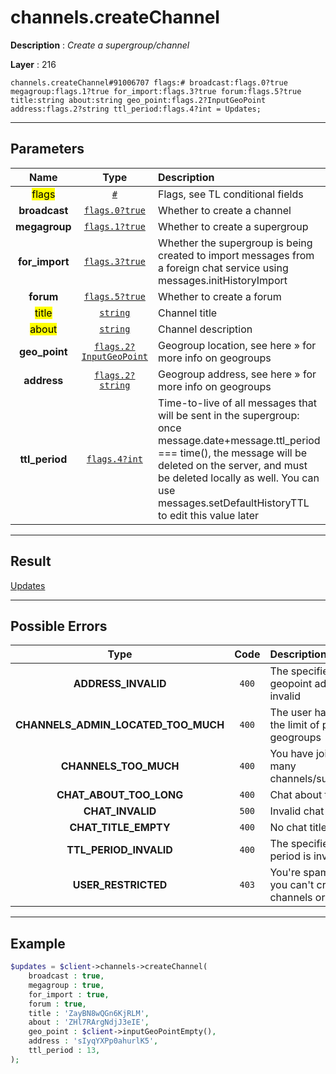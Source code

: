 # channels.createChannel

**Description** : *Create a supergroup/channel*

**Layer** : 216

```tl
channels.createChannel#91006707 flags:# broadcast:flags.0?true megagroup:flags.1?true for_import:flags.3?true forum:flags.5?true title:string about:string geo_point:flags.2?InputGeoPoint address:flags.2?string ttl_period:flags.4?int = Updates;
```

---

## Parameters

| Name | Type | Description |
| :---: | :---: | :--- |
| <mark>flags</mark> | [`#`](type/#) | Flags, see TL conditional fields |
| **broadcast** | [`flags.0?true`](type/true) | Whether to create a channel |
| **megagroup** | [`flags.1?true`](type/true) | Whether to create a supergroup |
| **for_import** | [`flags.3?true`](type/true) | Whether the supergroup is being created to import messages from a foreign chat service using messages.initHistoryImport |
| **forum** | [`flags.5?true`](type/true) | Whether to create a forum |
| <mark>title</mark> | [`string`](type/string) | Channel title |
| <mark>about</mark> | [`string`](type/string) | Channel description |
| **geo_point** | [`flags.2?InputGeoPoint`](type/InputGeoPoint) | Geogroup location, see here » for more info on geogroups |
| **address** | [`flags.2?string`](type/string) | Geogroup address, see here » for more info on geogroups |
| **ttl_period** | [`flags.4?int`](type/int) | Time-to-live of all messages that will be sent in the supergroup: once message.date+message.ttl_period === time(), the message will be deleted on the server, and must be deleted locally as well. You can use messages.setDefaultHistoryTTL to edit this value later |

---

## Result

[Updates](type/Updates)

---

## Possible Errors

| Type | Code | Description |
| :---: | :---: | :--- |
| **ADDRESS_INVALID** | `400` | The specified geopoint address is invalid |
| **CHANNELS_ADMIN_LOCATED_TOO_MUCH** | `400` | The user has reached the limit of public geogroups |
| **CHANNELS_TOO_MUCH** | `400` | You have joined too many channels/supergroups |
| **CHAT_ABOUT_TOO_LONG** | `400` | Chat about too long |
| **CHAT_INVALID** | `500` | Invalid chat |
| **CHAT_TITLE_EMPTY** | `400` | No chat title provided |
| **TTL_PERIOD_INVALID** | `400` | The specified TTL period is invalid |
| **USER_RESTRICTED** | `403` | You're spamreported, you can't create channels or chats |

---

## Example

```php
$updates = $client->channels->createChannel(
	broadcast : true,
	megagroup : true,
	for_import : true,
	forum : true,
	title : 'ZayBN8wQGn6KjRLM',
	about : 'ZHl7RArgNdjJ3eIE',
	geo_point : $client->inputGeoPointEmpty(),
	address : 'sIyqYXPp0ahurlK5',
	ttl_period : 13,
);
```